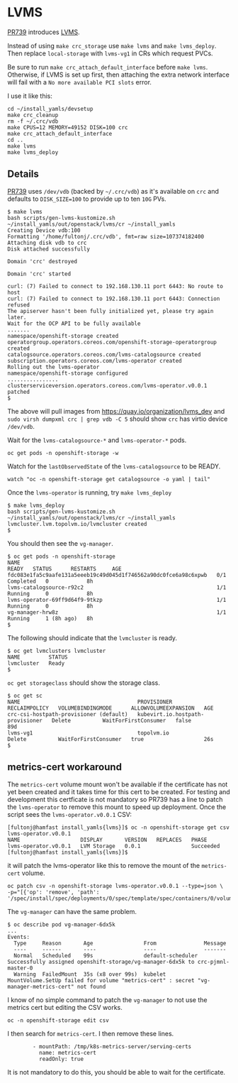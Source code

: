 # LVMS

[PR739](https://github.com/openstack-k8s-operators/install_yamls/pull/739)
introduces [LVMS](https://github.com/openshift/lvm-operator/blob/main/README.md).

Instead of using `make crc_storage` use `make lvms` and `make
lvms_deploy`. Then replace `local-storage` with `lvms-vg1` in
CRs which request PVCs.

Be sure to run `make crc_attach_default_interface` before `make lvms`.
Otherwise, if LVMS is set up first, then attaching the extra network
interface will fail with a `No more available PCI slots` error.

I use it like this:
```
cd ~/install_yamls/devsetup
make crc_cleanup
rm -f ~/.crc/vdb
make CPUS=12 MEMORY=49152 DISK=100 crc
make crc_attach_default_interface
cd ..
make lvms
make lvms_deploy
```

## Details

[PR739](https://github.com/openstack-k8s-operators/install_yamls/pull/739)
uses `/dev/vdb` (backed by `~/.crc/vdb`) as it's available on `crc`
and defaults to `DISK_SIZE=100` to provide up to ten `10G` PVs.
```
$ make lvms
bash scripts/gen-lvms-kustomize.sh
~/install_yamls/out/openstack/lvms/cr ~/install_yamls
Creating Device vdb:100
Formatting '/home/fultonj/.crc/vdb', fmt=raw size=107374182400
Attaching disk vdb to crc
Disk attached successfully

Domain 'crc' destroyed

Domain 'crc' started

curl: (7) Failed to connect to 192.168.130.11 port 6443: No route to host
curl: (7) Failed to connect to 192.168.130.11 port 6443: Connection refused
The apiserver hasn't been fully initialized yet, please try again later.
Wait for the OCP API to be fully available
.......
namespace/openshift-storage created
operatorgroup.operators.coreos.com/openshift-storage-operatorgroup created
catalogsource.operators.coreos.com/lvms-catalogsource created
subscription.operators.coreos.com/lvms-operator created
Rolling out the lvms-operator
namespace/openshift-storage configured
................
clusterserviceversion.operators.coreos.com/lvms-operator.v0.0.1 patched
$ 
```
The above will pull images from https://quay.io/organization/lvms_dev
and `sudo virsh dumpxml crc | grep vdb -C 5` should show `crc` has
virtio device `/dev/vdb`.

Wait for the `lvms-catalogsource-*` and `lvms-operator-*` pods.
```
oc get pods -n openshift-storage -w
```
Watch for the `lastObservedState` of the `lvms-catalogsource` to be READY.
```
watch "oc -n openshift-storage get catalogsource -o yaml | tail"
```
Once the `lvms-operator` is running, try `make lvms_deploy`
```
$ make lvms_deploy
bash scripts/gen-lvms-kustomize.sh
~/install_yamls/out/openstack/lvms/cr ~/install_yamls
lvmcluster.lvm.topolvm.io/lvmcluster created
$
```
You should then see the `vg-manager`.
```
$ oc get pods -n openshift-storage
NAME                                                              READY   STATUS      RESTARTS     AGE
fdc083e1fa5c9aafe131a5eeeb19c49d045d1f746562a90dc0fce6a98c6xpwb   0/1     Completed   0            8h
lvms-catalogsource-r92c2                                          1/1     Running     0            8h
lvms-operator-69ff9d64f9-9tkzp                                    1/1     Running     0            8h
vg-manager-hrw8z                                                  1/1     Running     1 (8h ago)   8h
$ 
```
The following should indicate that the `lvmcluster` is ready. 
```
$ oc get lvmclusters lvmcluster
NAME         STATUS
lvmcluster   Ready
$ 
```
`oc get storageclass` should show the storage class.
```
$ oc get sc
NAME                                     PROVISIONER                        RECLAIMPOLICY   VOLUMEBINDINGMODE      ALLOWVOLUMEEXPANSION   AGE
crc-csi-hostpath-provisioner (default)   kubevirt.io.hostpath-provisioner   Delete          WaitForFirstConsumer   false                  89d
lvms-vg1                                 topolvm.io                         Delete          WaitForFirstConsumer   true                   26s
$
```
## metrics-cert workaround

The `metrics-cert` volume mount won't be available if the
certificate has not yet been created and it takes time for
this cert to be created. For testing and development this
certficate is not mandatory so PR739 has a line to patch
the `lvms-operator` to remove this mount to speed up
deployment. Once the script sees the `lvms-operator.v0.0.1`
CSV:
```
[fultonj@hamfast install_yamls{lvms}]$ oc -n openshift-storage get csv lvms-operator.v0.0.1
NAME                   DISPLAY       VERSION   REPLACES   PHASE
lvms-operator.v0.0.1   LVM Storage   0.0.1                Succeeded
[fultonj@hamfast install_yamls{lvms}]$
```
it will patch the lvms-operator like this to remove the mount of the
`metrics-cert` volume.
```
oc patch csv -n openshift-storage lvms-operator.v0.0.1 --type=json \
-p="[{'op': 'remove', 'path': '/spec/install/spec/deployments/0/spec/template/spec/containers/0/volumeMounts/1'}]"
```
The `vg-manager` can have the same problem.
```
$ oc describe pod vg-manager-6dx5k
...
Events:
  Type     Reason       Age                From               Message
  ----     ------       ----               ----               -------
  Normal   Scheduled    99s                default-scheduler  Successfully assigned openshift-storage/vg-manager-6dx5k to crc-pjmnl-master-0
  Warning  FailedMount  35s (x8 over 99s)  kubelet            MountVolume.SetUp failed for volume "metrics-cert" : secret "vg-manager-metrics-cert" not found
```
I know of no simple command to patch the `vg-manager` to not use the
metrics cert but editing the CSV works.
```
oc -n openshift-storage edit csv
```
I then search for `metrics-cert`. I then remove these lines.
```
        - mountPath: /tmp/k8s-metrics-server/serving-certs
          name: metrics-cert
          readOnly: true
```
It is not mandatory to do this, you should be able to wait for the
certificate.
